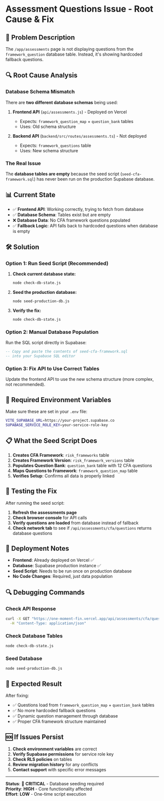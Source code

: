 # Assessment Questions Issue - Root Cause & Fix

## 🚨 **Problem Description**

The `/app/assessments` page is not displaying questions from the `framework_question` database table. Instead, it's showing hardcoded fallback questions.

## 🔍 **Root Cause Analysis**

### **Database Schema Mismatch**
There are **two different database schemas** being used:

1. **Frontend API** (`api/assessments.js`) - Deployed on Vercel
   - Expects: `framework_question_map` + `question_bank` tables
   - Uses: Old schema structure

2. **Backend API** (`backend/src/routes/assessments.ts`) - Not deployed
   - Expects: `framework_questions` table
   - Uses: New schema structure

### **The Real Issue**
The **database tables are empty** because the seed script (`seed-cfa-framework.sql`) has never been run on the production Supabase database.

## 📊 **Current State**

- ✅ **Frontend API**: Working correctly, trying to fetch from database
- ✅ **Database Schema**: Tables exist but are empty
- ❌ **Database Data**: No CFA framework questions populated
- ✅ **Fallback Logic**: API falls back to hardcoded questions when database is empty

## 🛠️ **Solution**

### **Option 1: Run Seed Script (Recommended)**

1. **Check current database state:**
   ```bash
   node check-db-state.js
   ```

2. **Seed the production database:**
   ```bash
   node seed-production-db.js
   ```

3. **Verify the fix:**
   ```bash
   node check-db-state.js
   ```

### **Option 2: Manual Database Population**

Run the SQL script directly in Supabase:

```sql
-- Copy and paste the contents of seed-cfa-framework.sql
-- into your Supabase SQL editor
```

### **Option 3: Fix API to Use Correct Tables**

Update the frontend API to use the new schema structure (more complex, not recommended).

## 🔧 **Required Environment Variables**

Make sure these are set in your `.env` file:

```bash
VITE_SUPABASE_URL=https://your-project.supabase.co
SUPABASE_SERVICE_ROLE_KEY=your-service-role-key
```

## 📋 **What the Seed Script Does**

1. **Creates CFA Framework**: `risk_frameworks` table
2. **Creates Framework Version**: `risk_framework_versions` table  
3. **Populates Question Bank**: `question_bank` table with 12 CFA questions
4. **Maps Questions to Framework**: `framework_question_map` table
5. **Verifies Setup**: Confirms all data is properly linked

## 🧪 **Testing the Fix**

After running the seed script:

1. **Refresh the assessments page**
2. **Check browser console** for API calls
3. **Verify questions are loaded** from database instead of fallback
4. **Check network tab** to see if `/api/assessments/cfa/questions` returns database questions

## 🚀 **Deployment Notes**

- **Frontend**: Already deployed on Vercel ✅
- **Database**: Supabase production instance ✅
- **Seed Script**: Needs to be run once on production database
- **No Code Changes**: Required, just data population

## 🔍 **Debugging Commands**

### **Check API Response**
```bash
curl -X GET "https://one-moment-fin.vercel.app/api/assessments/cfa/questions" \
  -H "Content-Type: application/json"
```

### **Check Database Tables**
```bash
node check-db-state.js
```

### **Seed Database**
```bash
node seed-production-db.js
```

## 📝 **Expected Result**

After fixing:

- ✅ Questions load from `framework_question_map` + `question_bank` tables
- ✅ No more hardcoded fallback questions
- ✅ Dynamic question management through database
- ✅ Proper CFA framework structure maintained

## 🆘 **If Issues Persist**

1. **Check environment variables** are correct
2. **Verify Supabase permissions** for service role key
3. **Check RLS policies** on tables
4. **Review migration history** for any conflicts
5. **Contact support** with specific error messages

---

**Status**: 🔴 **CRITICAL** - Database seeding required  
**Priority**: **HIGH** - Core functionality affected  
**Effort**: **LOW** - One-time script execution
